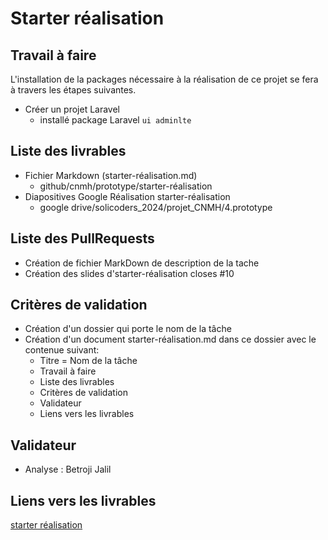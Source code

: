 # Starter réalisation

## Travail à faire 
L'installation de la packages nécessaire à la réalisation de ce projet se fera à travers les étapes suivantes.
- Créer un projet Laravel
  - installé package Laravel `ui adminlte`

## Liste des livrables 
- Fichier Markdown (starter-réalisation.md)
    - github/cnmh/prototype/starter-réalisation
- Diapositives Google Réalisation starter-réalisation
    - google drive/solicoders_2024/projet_CNMH/4.prototype   
## Liste des PullRequests

- Création de fichier MarkDown de description de la tache
- Création des slides d'starter-réalisation closes #10

## Critères de validation

- Création d'un dossier qui porte le nom de la tâche
- Création d'un document starter-réalisation.md dans ce  dossier avec le contenue suivant:
    - Titre = Nom de la tâche
    - Travail à faire
    - Liste des livrables 
    - Critères de validation
    - Validateur 
    - Liens vers les livrables

## Validateur 
- Analyse :  Betroji Jalil 

## Liens vers les livrables

[starter réalisation]()